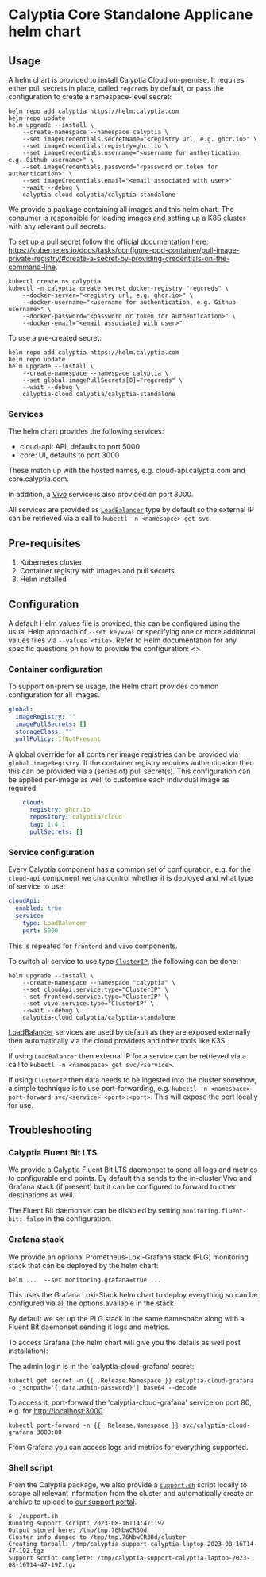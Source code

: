# Calyptia Core Standalone Applicane helm chart

## Usage

A helm chart is provided to install Calyptia Cloud on-premise.
It requires either pull secrets in place, called `regcreds` by default, or pass the configuration to create a namespace-level secret:

```shell
helm repo add calyptia https://helm.calyptia.com
helm repo update
helm upgrade --install \
    --create-namespace --namespace calyptia \
    --set imageCredentials.secretName="<registry url, e.g. ghcr.io>" \
    --set imageCredentials.registry=ghcr.io \
    --set imageCredentials.username="<username for authentication, e.g. Github username>" \
    --set imageCredentials.password="<password or token for authentication>" \
    --set imageCredentials.email="<email associated with user>"
    --wait --debug \
    calyptia-cloud calyptia/calyptia-standalone
```

We provide a package containing all images and this helm chart.
The consumer is responsible for loading images and setting up a K8S cluster with any relevant pull secrets.

To set up a pull secret follow the official documentation here: <https://kubernetes.io/docs/tasks/configure-pod-container/pull-image-private-registry/#create-a-secret-by-providing-credentials-on-the-command-line>.

```shell
kubectl create ns calyptia
kubectl -n calyptia create secret docker-registry "regcreds" \
    --docker-server="<registry url, e.g. ghcr.io>" \
    --docker-username="<username for authentication, e.g. Github username>" \
    --docker-password="<password or token for authentication>" \
    --docker-email="<email associated with user>"
```

To use a pre-created secret:

```shell
helm repo add calyptia https://helm.calyptia.com
helm repo update
helm upgrade --install \
    --create-namespace --namespace calyptia \
    --set global.imagePullSecrets[0]="regcreds" \
    --wait --debug \
    calyptia-cloud calyptia/calyptia-standalone
```

### Services

The helm chart provides the following services:

* cloud-api: API, defaults to port 5000
* core: UI, defaults to port 3000

These match up with the hosted names, e.g. cloud-api.calyptia.com and core.calyptia.com.

In addition, a [Vivo](https://github.com/calyptia/vivo) service is also provided on port 3000.

All services are provided as [`LoadBalancer`](https://kubernetes.io/docs/concepts/services-networking/service/#loadbalancer) type by default so the external IP can be retrieved via a call to `kubectl -n <namesapce> get svc`.

## Pre-requisites

1. Kubernetes cluster
1. Container registry with images and pull secrets
1. Helm installed

## Configuration

A default Helm values file is provided, this can be configured using the usual Helm approach of `--set key=val` or specifying one or more additional values files via `--values <file>`.
Refer to Helm documentation for any specific questions on how to provide the configuration: <>

### Container configuration

To support on-premise usage, the Helm chart provides common configuration for all images.

```yaml
global:
  imageRegistry: ""
  imagePullSecrets: []
  storageClass: ""
  pullPolicy: IfNotPresent
```

A global override for all container image registries can be provided via `global.imageRegistry`.
If the container registry requires authentication then this can be provided via a (series of) pull secret(s).
This configuration can be applied per-image as well to customise each individual image as required:

```yaml
    cloud:
      registry: ghcr.io
      repository: calyptia/cloud
      tag: 1.4.1
      pullSecrets: []
```

### Service configuration

Every Calyptia component has a common set of configuration, e.g. for the `cloud-api` component we cna control whether it is deployed and what type of service to use:

```yaml
cloudApi:
  enabled: true
  service:
    type: LoadBalancer
    port: 5000
```

This is repeated for `frontend` and `vivo` components.

To switch all service to use type [`ClusterIP`](https://kubernetes.io/docs/concepts/services-networking/service/#type-clusterip), the following can be done:

```shell
helm upgrade --install \
    --create-namespace --namespace "calyptia" \
    --set cloudApi.service.type="ClusterIP" \
    --set frontend.service.type="ClusterIP" \
    --set vivo.service.type="ClusterIP" \
    --wait --debug \
    calyptia-cloud calyptia/calyptia-standalone
```

[LoadBalancer](https://kubernetes.io/docs/concepts/services-networking/service/#loadbalancer) services are used by default as they are exposed externally then automatically via the cloud providers and other tools like K3S.

If using `LoadBalancer` then external IP for a service can be retrieved via a call to `kubectl -n <namespace> get svc/<service>`.

If using `ClusterIP` then data needs to be ingested into the cluster somehow, a simple technique is to use port-forwarding, e.g. `kubectl -n <namespace> port-forward svc/<service> <port>:<port>`.
This will expose the port locally for use.

## Troubleshooting

### Calyptia Fluent Bit LTS

We provide a Calyptia Fluent Bit LTS daemonset to send all logs and metrics to configurable end points.
By default this sends to the in-cluster Vivo and Grafana stack (if present) but it can be configured to forward to other destinations as well.

The Fluent Bit daemonset can be disabled by setting `monitoring.fluent-bit: false` in the configuration.

### Grafana stack

We provide an optional Prometheus-Loki-Grafana stack (PLG) monitoring stack that can be deployed by the helm chart:

```shell
helm ...  --set monitoring.grafana=true ...
```

This uses the Grafana Loki-Stack helm chart to deploy everything so can be configured via all the options available in the stack.

By default we set up the PLG stack in the same namespace along with a Fluent Bit daemonset sending it logs and metrics.

To access Grafana (the helm chart will give you the details as well post installation):

The admin login is in the 'calyptia-cloud-grafana' secret:

```shell
kubectl get secret -n {{ .Release.Namespace }} calyptia-cloud-grafana -o jsonpath='{.data.admin-password}'| base64 --decode
```

To access it, port-forward the 'calyptia-cloud-grafana' service on port 80, e.g. for <http://localhost:3000>

```shell
kubectl port-forward -n {{ .Release.Namespace }} svc/calyptia-cloud-grafana 3000:80
```

From Grafana you can access logs and metrics for everything supported.

### Shell script

From the Calyptia package, we also provide a [`support.sh`](../support.sh) script locally to scrape all relevant information from the cluster and automatically create an archive to upload to [our support portal](https://support.zendesk.com).

```shell
$ ./support.sh
Running support script: 2023-08-16T14:47:19Z
Output stored here: /tmp/tmp.76NbwCR3Od
Cluster info dumped to /tmp/tmp.76NbwCR3Od/cluster
Creating tarball: /tmp/calyptia-support-calyptia-laptop-2023-08-16T14-47-19Z.tgz
Support script complete: /tmp/calyptia-support-calyptia-laptop-2023-08-16T14-47-19Z.tgz
```
